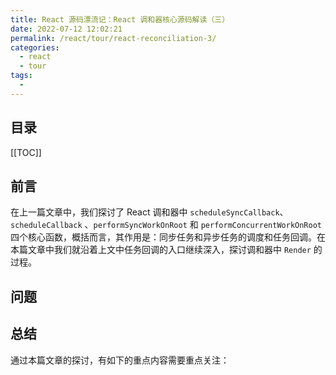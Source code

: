 ```yaml
---
title: React 源码漂流记：React 调和器核心源码解读（三）
date: 2022-07-12 12:02:21
permalink: /react/tour/react-reconciliation-3/
categories:
  - react
  - tour
tags:
  - 
---
```


<Badges :content="[{type: 'tip', text: 'React17'}, {type: 'tip', text: '精简'}]" />

<TimeToRead />

## 目录

[[TOC]]

## 前言

在上一篇文章中，我们探讨了 React 调和器中 `scheduleSyncCallback`、`scheduleCallback` 、`performSyncWorkOnRoot` 和 `performConcurrentWorkOnRoot` 四个核心函数，概括而言，其作用是：同步任务和异步任务的调度和任务回调。在本篇文章中我们就沿着上文中任务回调的入口继续深入，探讨调和器中 `Render` 的过程。

## 问题

## 总结

通过本篇文章的探讨，有如下的重点内容需要重点关注：
